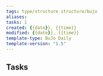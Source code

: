 ```yaml
---
tags: type/structure structure/bujo
aliases: 
tasks: 1
created: {{date}}, {{time}}
modified: {{date}}, {{time}}
template-type: BuJo Daily
template-version: "1.5"
---
```


## Tasks